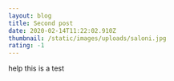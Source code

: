 ```yaml
---
layout: blog
title: Second post
date: 2020-02-14T11:22:02.910Z
thumbnail: /static/images/uploads/saloni.jpg
rating: -1
---
```

help this is a test
